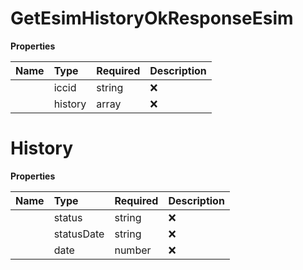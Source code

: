 # GetEsimHistoryOkResponseEsim



**Properties**

| Name | Type | Required | Description |
| :-------- | :----------| :----------| :----------|
    | iccid | string | ❌ | ID of the eSIM |
    | history | array | ❌ |  |

# History



**Properties**

| Name | Type | Required | Description |
| :-------- | :----------| :----------| :----------|
    | status | string | ❌ | The status of the eSIM at a given time, possible values are 'RELEASED', 'DOWNLOADED', 'INSTALLED', 'ENABLED', 'DELETED', or 'ERROR' |
    | statusDate | string | ❌ | The date when the eSIM status changed in the format 'yyyy-MM-ddThh:mm:ssZZ' |
    | date | number | ❌ | Epoch value representing the date when the eSIM status changed |





<!-- This file was generated by liblab | https://liblab.com/ -->